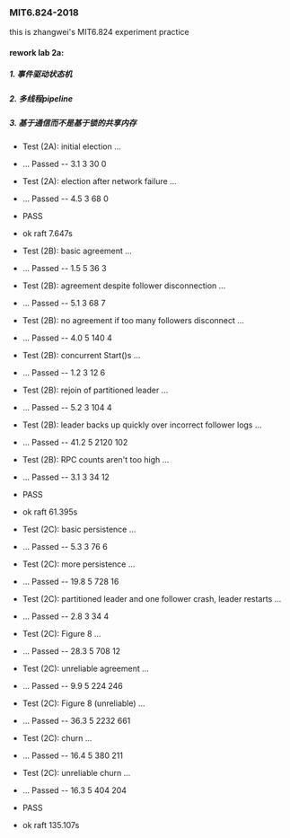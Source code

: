 ### MIT6.824-2018
this is zhangwei's MIT6.824 experiment practice

#### rework lab 2a:
##### 1. 事件驱动状态机
##### 2. 多线程pipeline
##### 3. 基于通信而不是基于锁的共享内存

* Test (2A): initial election ...
*  ... Passed --   3.1  3   30    0
* Test (2A): election after network failure ...
*  ... Passed --   4.5  3   68    0
* PASS
* ok      raft    7.647s

* Test (2B): basic agreement ...
*  ... Passed --   1.5  5   36    3
* Test (2B): agreement despite follower disconnection ...
*  ... Passed --   5.1  3   68    7
* Test (2B): no agreement if too many followers disconnect ...
*  ... Passed --   4.0  5  140    4
* Test (2B): concurrent Start()s ...
*  ... Passed --   1.2  3   12    6
* Test (2B): rejoin of partitioned leader ...
*  ... Passed --   5.2  3  104    4
* Test (2B): leader backs up quickly over incorrect follower logs ...
*  ... Passed --  41.2  5 2120  102
* Test (2B): RPC counts aren't too high ...
*  ... Passed --   3.1  3   34   12
* PASS
* ok      raft    61.395s


* Test (2C): basic persistence ...
*  ... Passed --   5.3  3   76    6
* Test (2C): more persistence ...
*  ... Passed --  19.8  5  728   16
* Test (2C): partitioned leader and one follower crash, leader restarts ...
*  ... Passed --   2.8  3   34    4
* Test (2C): Figure 8 ...
*  ... Passed --  28.3  5  708   12
* Test (2C): unreliable agreement ...
*  ... Passed --   9.9  5  224  246
* Test (2C): Figure 8 (unreliable) ...
*  ... Passed --  36.3  5 2232  661
* Test (2C): churn ...
*  ... Passed --  16.4  5  380  211
* Test (2C): unreliable churn ...
*  ... Passed --  16.3  5  404  204
* PASS
* ok      raft    135.107s

